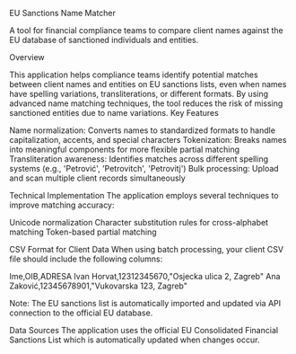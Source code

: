 EU Sanctions Name Matcher

A tool for financial compliance teams to compare client names against the EU database of sanctioned individuals and entities.

Overview

This application helps compliance teams identify potential matches between client names and entities on EU sanctions lists, 
even when names have spelling variations, transliterations, or different formats. By using advanced name matching techniques, 
the tool reduces the risk of missing sanctioned entities due to name variations.
Key Features

Name normalization: Converts names to standardized formats to handle capitalization, accents, and special characters
Tokenization: Breaks names into meaningful components for more flexible partial matching
Transliteration awareness: Identifies matches across different spelling systems (e.g., 'Petrović', 'Petrovitch', 'Petrovitj')
Bulk processing: Upload and scan multiple client records simultaneously

Technical Implementation
The application employs several techniques to improve matching accuracy:

Unicode normalization
Character substitution rules for cross-alphabet matching
Token-based partial matching

CSV Format for Client Data
When using batch processing, your client CSV file should include the following columns:

Ime,OIB,ADRESA
Ivan Horvat,12312345670,"Osjecka ulica 2, Zagreb"
Ana Zaković,12345678901,"Vukovarska 123, Zagreb"

Note: The EU sanctions list is automatically imported and updated via API connection to the official EU database.

Data Sources
The application uses the official EU Consolidated Financial Sanctions List which is automatically updated when changes occur.

